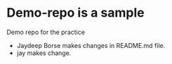 # Demo-repo is a sample
Demo repo for the practice
- Jaydeep Borse makes changes in README.md file.
- jay makes change.
